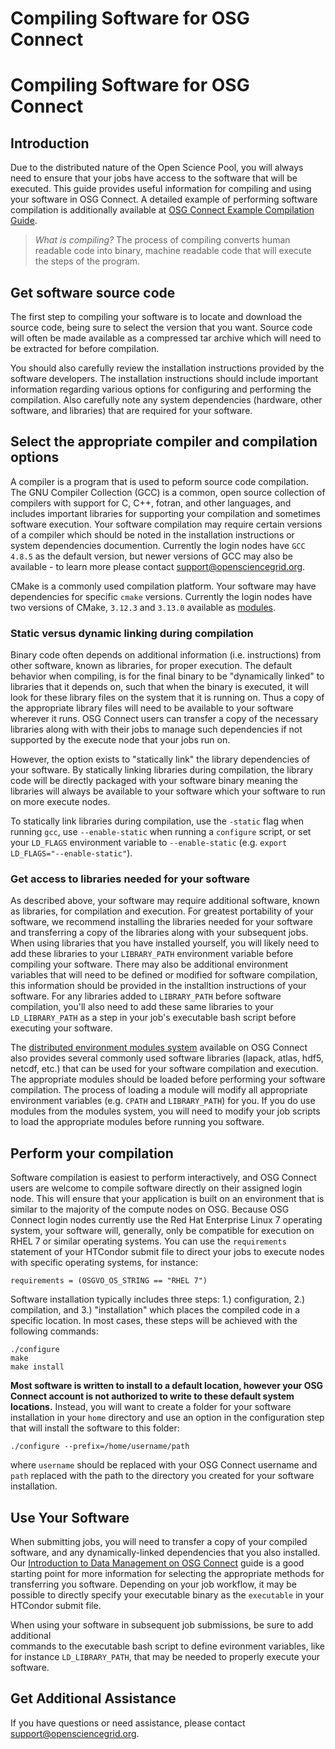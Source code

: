 Compiling Software for OSG Connect 
====================================


# Compiling Software for OSG Connect

## Introduction

Due to the distributed nature of the Open Science Pool, you will always need to 
ensure that your jobs have access to the software that will be executed. This guide provides 
useful information for compiling and using your software in OSG Connect. A detailed 
example of performing software compilation is additionally available 
at [OSG Connect Example Compilation Guide](https://support.opensciencegrid.org/support/solutions/articles/12000074984). 


> *What is compiling?*
> The process of compiling converts human readable code into binary, 
> machine readable code that will execute the steps of the program. 

## Get software source code

The first step to compiling your software is to locate and download the source 
code, being sure to select the version that you want. Source code 
will often be made available as a compressed tar archive which will need to be 
extracted for before compilation.

You should also carefully review the installation instructions provided by the 
software developers. The installation instructions should include important 
information regarding various options for configuring and performing the compilation. 
Also carefully note any system dependencies (hardware, other software, and libraries) that are 
required for your software.

## Select the appropriate compiler and compilation options

A compiler is a program that is used to peform source code compilation. The GNU Compiler 
Collection (GCC) is a common, open source collection of compilers with support for C, C++, 
fotran, and other languages, and includes important libraries for supporting your compilation 
and sometimes software execution. Your software compilation may require certain versions 
of a compiler which should be noted in the installation instructions or system dependencies 
documention. Currently the login nodes have `GCC 4.8.5` as the default version, but newer 
versions of GCC may also be available - to learn more please contact <support@opensciencegrid.org>.

CMake is a commonly used compilation platform. Your software may have dependencies for 
specific `cmake` versions. Currently the login nodes have two versions of CMake, `3.12.3` 
and `3.13.0` available as [modules](https://support.opensciencegrid.org/support/solutions/articles/12000048518). 

### Static versus dynamic linking during compilation

Binary code often depends on additional information (i.e. instructions) from other software, 
known as libraries, for proper execution. The default behavior when compiling, is for the 
final binary to be "dynamically linked" to libraries that it depends on, such that when 
the binary is executed, it will look for these library files on the system that it is 
running on. Thus a copy of the appropriate library files will need to be available to your 
software wherever it runs. OSG Connect users can transfer a copy of the necessary 
libraries along with with their jobs to manage such dependencies if not supported by the 
execute node that your jobs run on.

However, the option exists to "statically link" the library dependencies of your software. 
By statically linking libraries during compilation, the library code will be 
directly packaged with your software binary meaning the libraries will always be 
available to your software which your software to run on more execute nodes.

To statically link libraries during compilation, use the `-static` flag when running `gcc`, 
use `--enable-static` when running a `configure` script, or set your `LD_FLAGS` 
environment variable to `--enable-static` (e.g. `export LD_FLAGS="--enable-static"`).

### Get access to libraries needed for your software

As described above, your software may require additional software, known as libraries, for 
compilation and execution. For greatest portability of your software, we recommend installing 
the libraries needed for your software and transferring a copy of the libraries along with 
your subsequent jobs. When using libraries that you have installed yourself, you will likely 
need to add these libraries to your `LIBRARY_PATH` environment variable before compiling 
your software. There may also be additional environment variables that will need to be 
defined or modified for software compilation, this information should be provided 
in the installtion instructions of your software. For any libraries added to `LIBRARY_PATH` 
before software compilation, you'll also need to add these same libraries to 
your `LD_LIBRARY_PATH` as a step in your job's executable bash script before executing 
your software.

The [distributed environment modules system](https://support.opensciencegrid.org/support/solutions/articles/12000048518) 
available on OSG Connect also provides several commonly used software libraries 
(lapack, atlas, hdf5, netcdf, etc.) that can be used for your software compilation and 
execution. The appropriate modules should be loaded before performing your software 
compilation. The process of loading a module will modify all appropriate 
environment variables (e.g. `CPATH` and `LIBRARY_PATH`) for you. If you do use modules 
from the modules system, you will need to modify your job scripts to load the appropriate 
modules before running you software.

## Perform your compilation

Software compilation is easiest to perform interactively, and OSG Connect users are 
welcome to compile software directly on their assigned login node. This will ensure
that your application is built on an environment that is similar to the majority
of the compute nodes on OSG. Because OSG Connect login nodes currently use the 
Red Hat Enterprise Linux 7 operating system, your software will, generally, only be 
compatible for execution on RHEL 7 or similar operating systems. You can use the 
`requirements` statement of your HTCondor submit file to direct your jobs to execute 
nodes with specific operating systems, for instance:

	requirements = (OSGVO_OS_STRING == "RHEL 7")

Software installation typically includes three steps: 1.) configuration, 2.) compilation, and 3.) 
"installation" which places the compiled code in a specific location. In most cases, 
these steps will be achieved with the following commands:

	./configure
	make
	make install

**Most software is written to install to a default location, however your OSG Connect 
account is not authorized to write to these default system locations.** Instead, you will want to 
create a folder for your software installation in your `home` directory and use an option in the 
configuration step that will install the software to this folder:

	./configure --prefix=/home/username/path

where `username` should be replaced with your OSG Connect username and `path` replaced with the 
path to the directory you created for your software installation.

## Use Your Software

When submitting jobs, you will need to transfer a copy of your compiled software, 
and any dynamically-linked dependencies that you also installed. Our 
[Introduction to Data Management on OSG Connect](https://support.opensciencegrid.org/support/solutions/articles/12000002985) 
guide is a good starting point for more information for selecting the appropriate
methods for transferring you software. Depending on your job workflow, it may be possible 
to directly specify your executable binary as the `executable` in your HTCondor 
submit file.

When using your software in subsequent job submissions, be sure to add additional  
commands to the executable bash script to define evironment variables, like
for instance `LD_LIBRARY_PATH`, that may be needed to properly execute your software.

## Get Additional Assistance
If you have questions or need assistance, please contact <support@opensciencegrid.org>.
